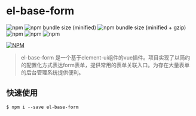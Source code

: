 # el-base-form

![npm](https://img.shields.io/npm/v/el-base-form.svg)
![npm bundle size (minified)](https://img.shields.io/bundlephobia/min/el-base-form.svg)
![npm bundle size (minified + gzip)](https://img.shields.io/bundlephobia/minzip/el-base-form.svg)
![npm](https://img.shields.io/npm/dw/el-base-form.svg?style=popout)
![npm](https://img.shields.io/npm/dm/el-base-form.svg?style=popout)
![npm](https://img.shields.io/npm/l/el-base-form.svg)

[![NPM](https://nodei.co/npm/el-base-form.png)](https://nodei.co/npm/el-base-form/)

>el-base-form 是一个基于element-ui组件的vue插件。项目实现了以简约的配置化方式表达form表单，提供常用的表单关联入口。为存在大量表单的后台管理系统提供便利。

## 快速使用
```
$ npm i --save el-base-form
```


